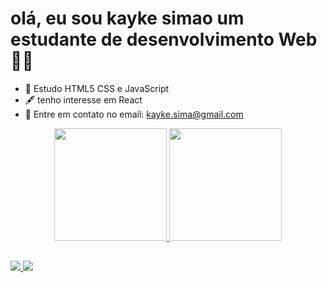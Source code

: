 # olá, eu sou kayke simao um estudante de desenvolvimento Web🐱‍💻


- 🌱 Estudo HTML5 CSS e JavaScript
- 🖋 tenho interesse em React
- 💬 Entre em contato no email: kayke.sima@gmail.com

<div align = "center">
  <a href="https://github.com/kaykeS8">
  <img height = "180em" src = "https://github-readme-stats.vercel.app/api?username=kaykeS8&show_icons=true&theme=dark&include_all_commits=true&count_private=true" />
  <img height = "180em" src = "https://github-readme-stats.vercel.app/api/top-langs/?username=kaykeS8&layout=compact&langs_count=7&theme=dark" />
</div>
  
  ##
  
  <div> 
  <a href="https://instagram.com/kaykesimao" target="_blank"> <img src = "https://img.shields.io/badge/-Instagram-%23E4405F?style=for-the- emblema & logo = instagram & logoColor = white "target =" _ blank "> </a>
  <a href = "mailto:kayke.simao@gmail.com"> <img src = "https://img.shields.io/badge/-Gmail-%23333?style=for-the-badge&logo=gmail&logoColor=white" target = "_ blank"> </a>
 
</div>
